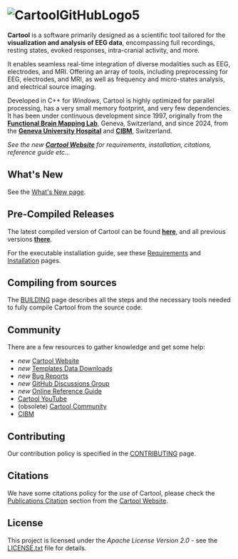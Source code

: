 # ![CartoolGitHubLogo5](https://github.com/DenisBrunet/Cartool/assets/145106558/60ad91e9-8f4b-4765-a68b-b6b4c7c14af3)
**Cartool** is a software primarily designed as a scientific tool tailored for the **visualization and analysis of EEG data**, encompassing full recordings, resting states, evoked responses, intra-cranial activity, and more.

It enables seamless real-time integration of diverse modalities such as EEG, electrodes, and MRI. Offering an array of tools, including preprocessing for EEG, electrodes, and MRI, as well as frequency and micro-states analysis, and electrical source imaging.

Developed in C++ for _Windows_, Cartool is highly optimized for parallel processing, has a very small memory footprint, and very few dependencies. It has been under continuous development since 1997, originally from the [**Functional Brain Mapping Lab**](https://www.google.ch/search?q="functional+brain+mapping"+fbmlab+geneva), Geneva, Switzerland, and since 2024, from the [**Geneva University Hospital**](https://www.unige.ch/medecine/neucli/groupes-de-recherche/serge-vulliemoz) and [**CIBM**](https://cibm.ch/research/software/), Switzerland.

_See the new [**Cartool Website**](https://denisbrunet.github.io/Cartool/index.html) for requirements, installation, citations, reference guide etc..._

## What's New
See the [What's New page](WHATSNEW.md).

## Pre-Compiled Releases
The latest compiled version of Cartool can be found **[here](https://github.com/DenisBrunet/Cartool/releases/latest)**, and all previous versions **[there](https://github.com/DenisBrunet/Cartool/releases)**.

For the executable installation guide, see these [Requirements](https://denisbrunet.github.io/Cartool/requirements.html) and [Installation](https://denisbrunet.github.io/Cartool/installation.html) pages.

## Compiling from sources
The [BUILDING](https://github.com/DenisBrunet/Cartool/blob/main/BUILDING.md) page describes all the steps and the necessary tools needed to fully compile Cartool from the source code.

## Community
There are a few resources to gather knowledge and get some help:
- _new_ [Cartool Website](https://denisbrunet.github.io/Cartool/index.html)
- _new_ [Templates Data Downloads](https://denisbrunet.github.io/Cartool/downloads.html)
- _new_ [Bug Reports](https://github.com/DenisBrunet/Cartool/issues)
- _new_ [GitHub Discussions Group](https://github.com/DenisBrunet/Cartool/discussions)
- _new_ [Online Reference Guide](https://denisbrunet.github.io/Cartool/ReferenceGuide/index.html)
- [Cartool YouTube](https://www.youtube.com/channel/UC7S3IgUeYplmrh3ji3ZK1Lw)
- (obsolete) [Cartool Community](https://sites.google.com/site/cartoolcommunity)
- [CIBM](https://cibm.ch/)

## Contributing
Our contribution policy is specified in the [CONTRIBUTING](https://github.com/DenisBrunet/Cartool/blob/main/CONTRIBUTING.md) page.

## Citations
We have some citations policy for the _use_ of Cartool, please check the [Publications Citation](https://denisbrunet.github.io/Cartool/requirements.html#publications-citation) section from the [Cartool Website](https://denisbrunet.github.io/Cartool/index.html).

## License
This project is licensed under the _Apache License Version 2.0_ - see the [LICENSE.txt](https://github.com/DenisBrunet/Cartool/blob/main/LICENSE.txt) file for details.
